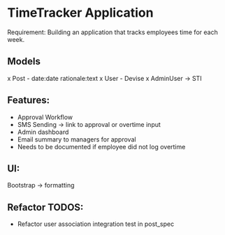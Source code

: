 # TimeTracker Application

Requirement: Building an application that tracks employees time for each week.

## Models
x Post - date:date rationale:text
x User - Devise
x AdminUser -> STI

## Features:
- Approval Workflow
- SMS Sending -> link to approval or overtime input
- Admin dashboard
- Email summary to managers for approval
- Needs to be documented if employee did not log overtime

## UI:
Bootstrap -> formatting

## Refactor TODOS:
- Refactor user association integration test in post_spec
